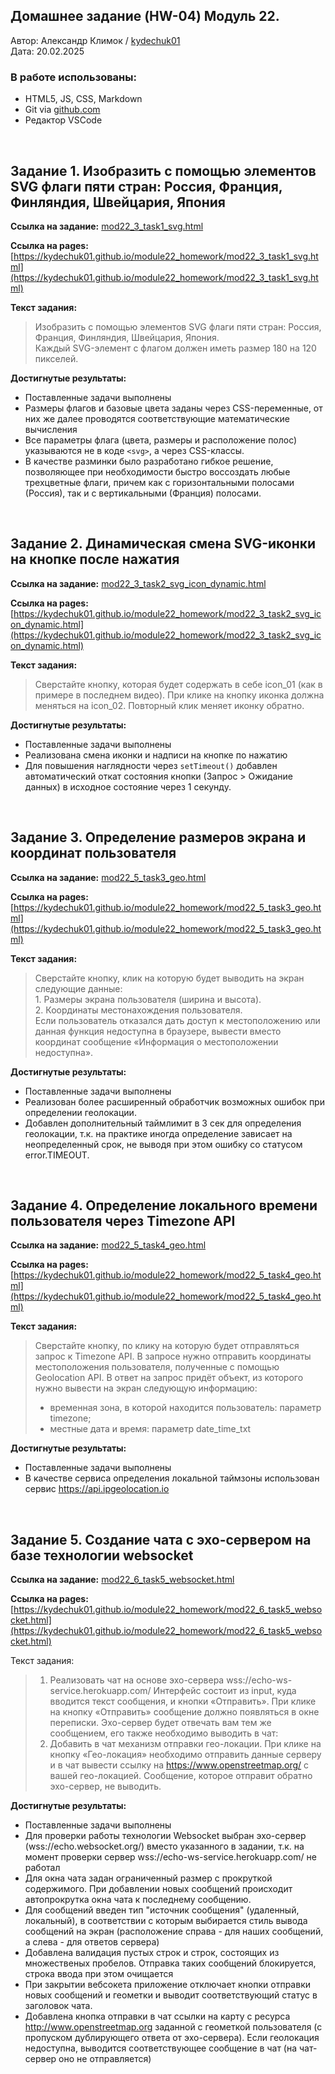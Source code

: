 ## Домашнее задание (HW-04) Модуль 22.
Автор: Александр Климок / [kydechuk01](https://github.com/kydechuk01/)
<br>Дата: 20.02.2025

### В работе использованы:
- HTML5, JS, CSS, Markdown
- Git via [github.com](https://github.com)
- Редактор VSCode

<br>

## Задание 1. Изобразить с помощью элементов SVG флаги пяти стран: Россия, Франция, Финляндия, Швейцария, Япония 

**Ссылка на задание:** [mod22_3_task1_svg.html](mod22_3_task1_svg.html)

**Ссылка на pages:** [https://kydechuk01.github.io/module22_homework/mod22_3_task1_svg.html](https://kydechuk01.github.io/module22_homework/mod22_3_task1_svg.html)

**Текст задания:**
>Изобразить с помощью элементов SVG флаги пяти стран: Россия, Франция, Финляндия, Швейцария, Япония.<br>
>Каждый SVG-элемент с флагом должен иметь размер 180 на 120 пикселей.

**Достигнутые результаты:**
- Поставленные задачи выполнены
- Размеры флагов и базовые цвета заданы через CSS-переменные, от них же далее проводятся соответствующие математические вычисления
- Все параметры флага (цвета, размеры и расположение полос) указываются не в коде `<svg>`, а через CSS-классы.
- В качестве разминки было разработано гибкое решение, позволяющее при необходимости быстро воссоздать любые трехцветные флаги, причем как с горизонтальными полосами (Россия), так и с вертикальными (Франция) полосами.

<br>

## Задание 2. Динамическая смена SVG-иконки на кнопке после нажатия

**Ссылка на задание:** [mod22_3_task2_svg_icon_dynamic.html](mod22_3_task2_svg_icon_dynamic.html)

**Ссылка на pages:** [https://kydechuk01.github.io/module22_homework/mod22_3_task2_svg_icon_dynamic.html](https://kydechuk01.github.io/module22_homework/mod22_3_task2_svg_icon_dynamic.html)

**Текст задания:**
>Сверстайте кнопку, которая будет содержать в себе icon_01 (как в примере в последнем видео).
>При клике на кнопку иконка должна меняться на icon_02. Повторный клик меняет иконку обратно.

**Достигнутые результаты:**
- Поставленные задачи выполнены
- Реализована смена иконки и надписи на кнопке по нажатию
- Для повышения наглядности через `setTimeout()` добавлен автоматический откат состояния кнопки (Запрос > Ожидание данных) в исходное состояние через 1 секунду.
<br>

## Задание 3. Определение размеров экрана и координат пользователя

**Ссылка на задание:** [mod22_5_task3_geo.html](mod22_5_task3_geo.html)

**Ссылка на pages:** [https://kydechuk01.github.io/module22_homework/mod22_5_task3_geo.html](https://kydechuk01.github.io/module22_homework/mod22_5_task3_geo.html)

**Текст задания:**
> Сверстайте кнопку, клик на которую будет выводить на экран следующие данные:<br>
            1. Размеры экрана пользователя (ширина и высота).<br>
            2. Координаты местонахождения пользователя.<br>
            Если пользователь отказался дать доступ к местоположению или данная функция недоступна в браузере, вывести вместо координат сообщение «Информация о местоположении недоступна».

**Достигнутые результаты:**      
- Поставленные задачи выполнены
- Реализован более расширенный обработчик возможных ошибок при определении геолокации.
- Добавлен дополнительный таймлимит в 3 сек для определения геолокации, т.к. на практике иногда определение зависает на неопределенный срок, не выводя при этом ошибку со статусом error.TIMEOUT.

<br>

## Задание 4. Определение локального времени пользователя через Timezone API

**Ссылка на задание:** [mod22_5_task4_geo.html](mod22_5_task4_geo.html)

**Ссылка на pages:**  [https://kydechuk01.github.io/module22_homework/mod22_5_task4_geo.html](https://kydechuk01.github.io/module22_homework/mod22_5_task4_geo.html)

**Текст задания:**
> Cверстайте кнопку, по клику на которую будет отправляться запрос к Timezone API. В запросе нужно отправить координаты местоположения пользователя, полученные с помощью Geolocation API. В ответ на запрос придёт объект, из которого нужно вывести на экран следующую информацию:
> - временная зона, в которой находится пользователь: параметр timezone;
> - местные дата и время: параметр date_time_txt

**Достигнутые результаты:** 
- Поставленные задачи выполнены
- В качестве сервиса определения локальной таймзоны использован сервис https://api.ipgeolocation.io

<br>

## Задание 5. Создание чата с эхо-сервером на базе технологии websocket

**Ссылка на задание:** [mod22_6_task5_websocket.html ](mod22_6_task5_websocket.html)

**Ссылка на pages:** [https://kydechuk01.github.io/module22_homework/mod22_6_task5_websocket.html](https://kydechuk01.github.io/module22_homework/mod22_6_task5_websocket.html)

Текст задания:
>  1. Реализовать чат на основе эхо-сервера wss://echo-ws-service.herokuapp.com/
>  Интерфейс состоит из input, куда вводится текст сообщения, и кнопки «Отправить».
>  При клике на кнопку «Отправить» сообщение должно появляться в окне переписки.
>  Эхо-сервер будет отвечать вам тем же сообщением, его также необходимо выводить в чат:
> 2. Добавить в чат механизм отправки гео-локации. При клике на кнопку «Гео-локация» необходимо отправить данные серверу и в чат  вывести ссылку на https://www.openstreetmap.org/ с вашей гео-локацией.
> Сообщение, которое отправит обратно эхо-сервер, не выводить.

**Достигнутые результаты:**
- Поставленные задачи выполнены
- Для проверки работы технологии Websocket выбран эхо-сервер (wss://echo.websocket.org/) вместо указанного в задании, т.к. на момент проверки сервер wss://echo-ws-service.herokuapp.com/ не работал
- Для окна чата задан ограниченный размер с прокруткой содержимого. При добавлении новых сообщений происходит автопрокрутка окна чата к последнему сообщению.
- Для сообщений введен тип "источник сообщения" (удаленный, локальный), в соответствии с которым выбирается стиль вывода сообщений на экран (расположение справа - для наших сообщений, а слева - для ответов сервера)
- Добавлена валидация пустых строк и строк, состоящих из множественых пробелов. Отправка таких сообщений блокируется, строка ввода при этом очищается
- При закрытии вебсокета приложение отключает кнопки отправки новых сообщений и геометки и выводит соответствующий статус в заголовок чата.
- Добавлена кнопка отправки в чат ссылки на карту с ресурса http://www.openstreetmap.org заданной с геометкой пользователя (с пропуском дублирующего ответа от эхо-сервера). Если геолокация недоступна, выводится соответствующее сообщение в чат (на чат-сервер оно не отправляется)